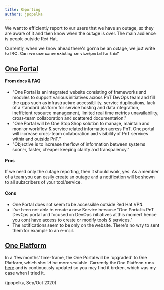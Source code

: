 ```yaml
---
title: Reporting
authors: jpopelka
---
```


We want to efficiently report to our users that we have an outage, so they are aware of it and
then know when the outage is over. The main audience is people outside Red Hat.

Currently, when we know ahead there's gonna be an outage, we just write to IRC.
Can we use some existing service/portal for this?

## [One Portal](https://one.redhat.com)

#### From docs & FAQ

- "One Portal is an integrated website consisting of frameworks and modules to support various initiatives across PnT DevOps team and fill the gaps such as infrastructure accessibility, service duplications, lack of a standard platform for service hosting and data integration, inefficient resource management, limited real time metrics unavailability, cross-team collaboration and scattered documentation."
- "One Portal will be One Stop Shop solution to manage, maintain and monitor workflow & service related information across PnT. One portal will increase cross-team collaboration and visibility of PnT services within and outside PnT."
- "Objective is to increase the flow of information between systems sooner, faster, cheaper keeping clarity and transparency."

#### Pros

If we need only the outage reporting, then it should work, yes.
As a member of a team you can easily create an outage and a notification will be shown to
all subscribers of your tool/service.

#### Cons

- One Portal does not seem to be accessible outside Red Hat VPN.
- I've been not able to create a new Service because "One Portal is PnT DevOps portal and focused on DevOps initiatives at this moment hence you dont have access to create or modify tools & services."
- The notifications seem to be only on the website. There's no way to sent them for example to an e-mail.

## [One Platform](https://beta.one.redhat.com)

In a 'few months' time-frame, the One Portal will be 'upgraded' to One Platform, which should be more scalable.
Currently the One Platform runs [here](https://beta.one.redhat.com) and is continuously updated so you may find it broken, which was my case when I tried it.

(jpopelka, Sep/Oct 2020)
